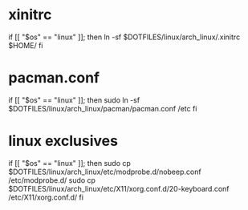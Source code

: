 # xinitrc
if [[ "$os" == "linux" ]]; then
  ln -sf $DOTFILES/linux/arch_linux/.xinitrc $HOME/
fi

# pacman.conf
if [[ "$os" == "linux" ]]; then
  sudo ln -sf $DOTFILES/linux/arch_linux/pacman/pacman.conf /etc
fi



# linux exclusives
if [[ "$os" == "linux" ]]; then
  sudo cp $DOTFILES/linux/arch_linux/etc/modprobe.d/nobeep.conf /etc/modprobe.d/
  sudo cp $DOTFILES/linux/arch_linux/etc/X11/xorg.conf.d/20-keyboard.conf /etc/X11/xorg.conf.d/
fi